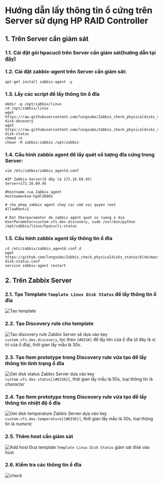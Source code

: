 # Hướng dẫn lấy thông tin ổ cứng trên Server sử dụng HP RAID Controller
## 1. Trên Server cần giám sát

### 1.1. Cài đặt gói hpacucli trên Server cần giám sát(hướng dẫn tại [đây](https://github.com/longsube/Notes/blob/master/hpacucli-HP%20RAID%20Controller.md))
### 1.2. Cài đặt zabbix-agent trên Server cần giám sát:
```
apt-get install zabbix-agent -y
```

### 1.3. Lấy các script để lấy thông tin ổ đĩa
```
mkdir -p /opt/zabbix/linux
cd /opt/zabbix/linux
wget https://raw.githubusercontent.com/longsube/Zabbix_check_physicaldisks_status/master/HP%20RAID%20Controller/hpacucli-disk-decovery
wget https://raw.githubusercontent.com/longsube/Zabbix_check_physicaldisks_status/master/HP%20RAID%20Controller/hpacucli-disk-status
chmod +x 
chown -R zabbix:zabbix /opt/zabbix
 ```

### 1.4. Cấu hình zabbix agent để lấy quét số lượng đĩa cứng trong Server:
```
vim /etc/zabbix/zabbix_agentd.conf

#IP Zabbix-Server(ở đây là 172.16.69.45)
Server=172.16.69.45

#hostname cua Zabbix agent
Hostname=kvm-hpdl36001

# cho phep zabbix agent chay cac cmd voi quyen root
AllowRoot=1

# Dat USerparameter de zabbix agent quet so luong o dia
UserParameter=custom.vfs.dev.discovery, sudo /usr/bin/python /opt/zabbix/linux/hpacucli-status
```

### 1.5. Cấu hinh zabbix agent lấy thông tin ổ đĩa
```
cd /etc/zabbix/zabbix_agentd.conf.d
wget https://github.com/longsube/Zabbix_check_physicaldisks_status/blob/master/HP%20RAID%20Controller/hpa-disk-status.conf
service zabbix-agent restart
```

## 2. Trên Zabbix Server
### 2.1. Tạo Template `Template Linux Disk Status` để lấy thông tin ổ đĩa
![Tao template](http://image.prntscr.com/image/bbf65fa9d1ba4e2f84b25685bf3dd10d.png)

### 2.2. Tạo Discovery rule cho template
![Tao discovery rule](http://image.prntscr.com/image/4212ea4cd8b34723997e6d9f83a3505e.png)
Zabbix Server sẽ dựa vào key `custom.vfs.dev.discovery`, lọc theo `{#DISK}` để lấy tên của ổ đĩa (ở đây là vị trí của ổ đĩa), thời gian lấy mẫu là 30s.


### 2.3. Tạo Item prototype trong Discovery rule vừa tạo để lấy thông tin tình trạng ổ đĩa
![Get disk status](http://image.prntscr.com/image/e186da30f61649c0b9385b4ca3936af5.png)
Zabbix Server dựa vào key `custom.vfs.dev.status[{#DISK}]`, thời gian lấy mẫu là 50s, loại thông tin là *character*

### 2.4. Tạo Item prototype trong Discovery rule vừa tạo để lấy thông tin nhiệt độ ổ đĩa
![Get disk temperature](http://image.prntscr.com/image/d7729eb77bc84155a01c3163d9aaec08.png)
Zabbix Server dựa vào key `custom.vfs.dev.temperature[{#DISK}]`, thời gian lấy mẫu là 30s, loại thông tin là *numeric*

### 2.5. Thêm host cần giám sát
![Add host](http://image.prntscr.com/image/9f9ed8cc67344d8f8d48ed0a42dec748.png)
Đưa template `Template Linux Disk Status` giám sát đisk vào host

### 2.6. Kiểm tra các thông tin ổ đĩa
![check](http://image.prntscr.com/image/4f62218b9d934785a33b527bb2afdac6.png)
